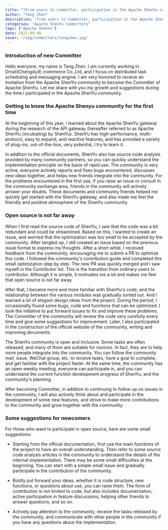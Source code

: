 ```yaml
---
title: "[From users to Committer, participation in the Apache ShenYu community is not far away]" 
author: "Tang Zhen"
description: "From users to Committer, participation in the Apache ShenYu community is not far away" 
categories: "Apache ShenYu Committers"
tags: ["Apache ShenYu"]
date: 2021-09-08
cover: "/img/committers/tangzhen.jpg"
---  
```


### Introduction of new Committer

  Hello everyone, my name is Tang Zhen. I am currently working in Dmall(Chengdu)E-commerce Co.,Ltd, and I focus on distributed task scheduling and messaging engine. I am very honored to receive an invitation from the Apache ShenYu community to become the Committer of Apache ShenYu. Let me share with you my growth and suggestions during the time I participated in the Apache ShenYu community.

### Getting to know the Apache Shenyu community for the first time

  At the beginning of this year, I learned about the Apache ShenYu gateway during the research of the API gateway (hereafter referred to as Apache ShenYu (incubating) by ShenYu). ShenYu has high-performance, multi-protocol, easy to expand, and reactive features, and has provided a variety of plug-ins, out-of-the-box, very potential, I try to learn it.

  In addition to the official documents, ShenYu also has source code analysis provided by many community partners, so you can quickly understand the implementation principle on the basis of rapid use. The community is very active, everyone actively reports and fixes bugs encountered, discusses new ideas together, and helps new friends integrate into the community. For the problems encountered in the first use, if you raise an issue or consult in the community exchange area, friends in the community will actively answer your doubts. These documents and community friends helped me quickly get started with the ShenYu gateway, and also made me feel the friendly and positive atmosphere of the ShenYu community.

### Open source is not far away

  When I first read the source code of ShenYu, I saw that the code was a bit redundant and could be streamlined. Based on this, I wanted to create an issue, and worried that the optimization was too small to be accepted by the community. After tangled up, I still created an issue based on the previous issue format to express my thoughts. After a short while, I received feedback from the community, encouraging me to submit a PR to optimize this code. I followed the community's contribution guide and completed this small optimization step by step. The new PR was quickly merged and I saw myself in the Contributor list. This is the transition from ordinary users to contributor. Although it is simple, it motivates me a lot and makes me feel that open source is not far away.

  After that, I became more and more familiar with ShenYu's code, and the relationship between the various modules was gradually sorted out. And I learned a lot of elegant design ideas from the project. During the period, I occasionally found some bugs, code and functions that can be optimized. I took the initiative to put forward issues to fix and improve these problems. The Committer of the community will review the code very carefully every time and give some suggestions for improvement. Later, I also participated in the construction of the official website of the community, writing and improving documents.

  The ShenYu community is open and inclusive. Some tasks are often released, and many of them are suitable for novices. In fact, they are to help more people integrate into the community. You can follow the community mail, issue, WeChat group, etc. to receive tasks, have a goal to complete, and get familiar with the project faster. At the same time, the community has an open weekly meeting, everyone can participate in, and you can understand the current function development progress of ShenYu, and the community's planning.

  After becoming Committer, in addition to continuing to follow up on issues in the community, I will also actively think about and participate in the development of some new features, and strive to make more contributions to the community and grow together with the community.

### Some suggestions for newcomers

  For those who want to participate in open source, here are some small suggestions:

- Starting from the official documentation, first use the main functions of the project to have an overall understanding. Then refer to some source code analysis articles in the community to understand the details of the internal implementation. There may be some small difficulties at the beginning. You can start with a simple small issue and gradually participate in the contribution of the community.

- Boldly put forward your ideas, whether it is code structure, new functions, or questions about use, you can raise them. The form of contribution is not limited to code, but also includes documentation, active participation in feature discussions, helping other friends to answer questions, and so on.

- Actively pay attention to the community, receive the tasks released by the community, and communicate with other people in the community if you have any questions about the implementation.

